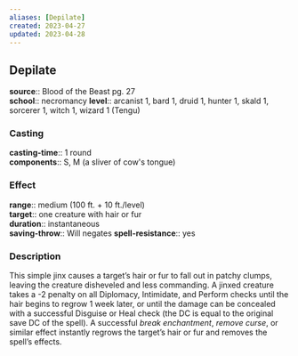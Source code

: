 ```yaml
---
aliases: [Depilate]
created: 2023-04-27
updated: 2023-04-28
---
```


## Depilate

**source**:: Blood of the Beast pg. 27  
**school**:: necromancy
**level**:: arcanist 1, bard 1, druid 1, hunter 1, skald 1, sorcerer 1, witch 1, wizard 1 (Tengu)

### Casting

**casting-time**:: 1 round  
**components**:: S, M (a sliver of cow's tongue)

### Effect

**range**:: medium (100 ft. + 10 ft./level)  
**target**:: one creature with hair or fur  
**duration**:: instantaneous  
**saving-throw**:: Will negates
**spell-resistance**:: yes

### Description

This simple jinx causes a target’s hair or fur to fall out in patchy clumps, leaving the creature disheveled and less commanding. A jinxed creature takes a -2 penalty on all Diplomacy, Intimidate, and Perform checks until the hair begins to regrow 1 week later, or until the damage can be concealed with a successful Disguise or Heal check (the DC is equal to the original save DC of the spell). A successful *break enchantment*, *remove curse*, or similar effect instantly regrows the target’s hair or fur and removes the spell’s effects.
